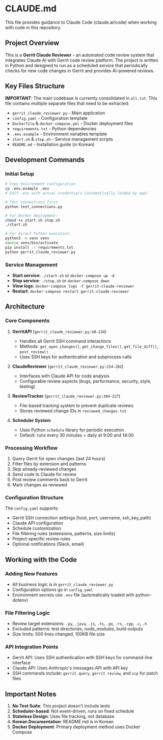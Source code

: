 # CLAUDE.md

This file provides guidance to Claude Code (claude.ai/code) when working with code in this repository.

## Project Overview

This is a **Gerrit Claude Reviewer** - an automated code review system that integrates Claude AI with Gerrit code review platform. The project is written in Python and designed to run as a scheduled service that periodically checks for new code changes in Gerrit and provides AI-powered reviews.

## Key Files Structure

**IMPORTANT**: The main codebase is currently consolidated in `all.txt`. This file contains multiple separate files that need to be extracted:
- `gerrit_claude_reviewer.py` - Main application
- `config.yaml` - Configuration template
- `Dockerfile` & `docker-compose.yml` - Docker deployment files
- `requirements.txt` - Python dependencies
- `.env.example` - Environment variables template
- `start.sh` & `stop.sh` - Service management scripts
- `README.md` - Installation guide (in Korean)

## Development Commands

### Initial Setup
```bash
# Copy environment configuration
cp .env.example .env
# Edit .env with actual credentials (automatically loaded by app)

# Test connections first
python test_connections.py

# For Docker deployment:
chmod +x start.sh stop.sh
./start.sh

# For direct Python execution:
python3 -m venv venv
source venv/bin/activate
pip install -r requirements.txt
python gerrit_claude_reviewer.py
```

### Service Management
- **Start service**: `./start.sh` or `docker-compose up -d`
- **Stop service**: `./stop.sh` or `docker-compose down`
- **View logs**: `docker-compose logs -f gerrit-claude-reviewer`
- **Restart**: `docker-compose restart gerrit-claude-reviewer`

## Architecture

### Core Components

1. **GerritAPI** (`gerrit_claude_reviewer.py:48-234`)
   - Handles all Gerrit SSH command interactions
   - Methods: `get_open_changes()`, `get_change_files()`, `get_file_diff()`, `post_review()`
   - Uses SSH keys for authentication and subprocess calls

2. **ClaudeReviewer** (`gerrit_claude_reviewer.py:154-202`)
   - Interfaces with Claude API for code analysis
   - Configurable review aspects (bugs, performance, security, style, testing)

3. **ReviewTracker** (`gerrit_claude_reviewer.py:204-227`)
   - File-based tracking system to prevent duplicate reviews
   - Stores reviewed change IDs in `reviewed_changes.txt`

4. **Scheduler System**
   - Uses Python `schedule` library for periodic execution
   - Default: runs every 30 minutes + daily at 9:00 and 14:00

### Processing Workflow

1. Query Gerrit for open changes (last 24 hours)
2. Filter files by extension and patterns
3. Skip already-reviewed changes
4. Send code to Claude for review
5. Post review comments back to Gerrit
6. Mark changes as reviewed

### Configuration Structure

The `config.yaml` supports:
- Gerrit SSH connection settings (host, port, username, ssh_key_path)
- Claude API configuration  
- Schedule customization
- File filtering rules (extensions, patterns, size limits)
- Project-specific review rules
- Optional notifications (Slack, email)

## Working with the Code

### Adding New Features
- All business logic is in `gerrit_claude_reviewer.py`
- Configuration options go in `config.yaml`
- Environment secrets use `.env` file (automatically loaded with python-dotenv)

### File Filtering Logic
- Review target extensions: `.py`, `.java`, `.js`, `.ts`, `.go`, `.rs`, `.cpp`, `.c`, `.h`
- Excluded patterns: test directories, node_modules, build outputs
- Size limits: 500 lines changed, 100KB file size

### API Integration Points
- Gerrit API: Uses SSH authentication with SSH keys for command-line interface
- Claude API: Uses Anthropic's messages API with API key
- SSH commands include: `gerrit query`, `gerrit review`, and `scp` for patch files

## Important Notes

1. **No Test Suite**: This project doesn't include tests
2. **Scheduler-based**: Not event-driven, runs on fixed schedule
3. **Stateless Design**: Uses file tracking, not database
4. **Korean Documentation**: README.md is in Korean
5. **Docker Deployment**: Primary deployment method uses Docker Compose